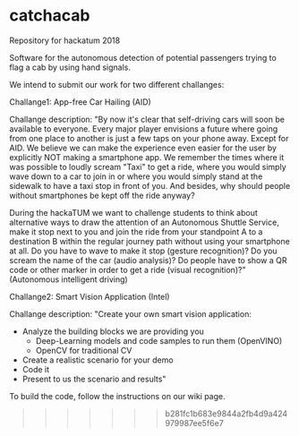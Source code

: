 # catchacab
Repository for hackatum 2018

Software for the autonomous detection of potential passengers trying to flag a cab by using hand signals.

We intend to submit our work for two different challanges:

Challange1: App-free Car Hailing (AID)

Challange description: "By now it's clear that self-driving cars will soon be available to everyone. Every major player envisions a future where going from one place to another is just a few taps on your phone away. Except for AID. We believe we can make the experience even easier for the user by explicitly NOT making a smartphone app. We remember the times where it was possible to loudly scream "Taxi" to get a ride, where you would simply wave down to a car to join in or where you would simply stand at the sidewalk to have a taxi stop in front of you. And besides, why should people without smartphones be kept off the ride anyway?

During the hackaTUM we want to challenge students to think about alternative ways to draw the attention of an Autonomous Shuttle Service, make it stop next to you and join the ride from your standpoint A to a destination B within the regular journey path without using your smartphone at all. Do you have to wave to make it stop (gesture recognition)? Do you scream the name of the car (audio analysis)? Do people have to show a QR code or other marker in order to get a ride (visual recognition)?" (Autonomous intelligent driving)

Challange2: Smart Vision Application (Intel)

Challange description: 
"Create your own smart vision application:

- Analyze the building blocks we are providing you
    - Deep-Learning models and code samples to run them (OpenVINO)
    - OpenCV for traditional CV
- Create a realistic scenario for your demo
- Code it
- Present to us the scenario and results"

To build the code, follow the instructions on our wiki page.


>>>>>>> b281fc1b683e9844a2fb4d9a424979987ee5f6e7
